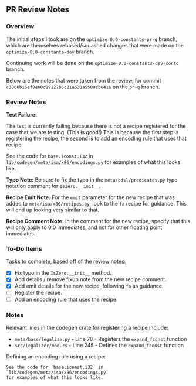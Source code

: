 ## PR Review Notes

### Overview

The initial steps I took are on the `optimize-0.0-constants-pr-q` branch,
which are themselves rebased/squashed changes that were made on the
`optimize-0.0-constants-dev` branch.

Continuing work will be done on the `optimize-0.0-constants-dev-contd` branch.

Below are the notes that were taken from the review, for commit
`c3060b16ef8e60c89127b6c21a531a5588cb6416` on the `pr-q` branch.

### Review Notes

__Test Failure:__

The test is currently failing because there is not a recipe registered for the
case that we are testing. (This is good!) This is because the first step is
registering the recipe, the second is to add an encoding rule that uses
that recipe.

See the code for `base.iconst.i32` in `lib/codegen/meta/isa/x86/encodings.py`
for examples of what this looks like.

__Typo Note:__ Be sure to fix the typo in the `meta/cdsl/predicates.py` type
notation comment for `IsZero.__init__`.

__Recipe Emit Note:__ For the `emit` parameter for the new recipe that was
added to `meta/isa/x86/recipes.py`, look to the `fa` recipe for guidance. This
will end up looking very similar to that.

__Recipe Comment Note:__ In the comment for the new recipe, specify that this
will only apply to 0.0 immediates, and not for other floating point immediates.

### To-Do Items

Tasks to complete, based off of the review notes:

- [x]  Fix typo in the `IsZero.__init__` method.
- [x]  Add details / remove fixup note from the new recipe comment.
- [x]  Add emit details for the new recipe, following `fa` as guidance.
- [ ]  Register the recipe.
- [ ]  Add an encoding rule that uses the recipe.

### Notes

Relevant lines in the codegen crate for registering a recipe include:

*  `meta/base/legalize.py` - Line 78 - Registers the `expand_fconst` function
*  `src/legalizer/mod.rs` - Line 245 - Defines the `expand_fconst` function

Defining an encoding rule using a recipe:

```
See the code for `base.iconst.i32` in `lib/codegen/meta/isa/x86/encodings.py`
for examples of what this looks like.
```

